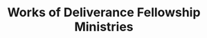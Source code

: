 ---
layout: repo
title: "Works of Deliverance Fellowship Ministries"
id: 14286
permalink: repos/14286/
---